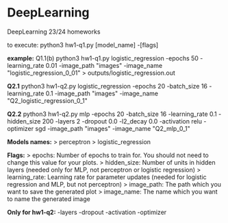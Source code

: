 # DeepLearning
DeepLearning 23/24 homeworks

to execute:
python3 hw1-q1.py [model_name] -[flags]

<b>example:</b>
Q1.1(b)
python3 hw1-q1.py logistic_regression -epochs 50 -learning_rate 0.01 -image_path "images" -image_name "logistic_regression_0_01" > outputs/logistic_regression.out

<b>Q2.1</b>
python3 hw1-q2.py logistic_regression -epochs 20 -batch_size 16 -learning_rate 0.1 -image_path "images" -image_name "Q2_logistic_regression_0_1"

<b>Q2.2</b>
python3 hw1-q2.py mlp -epochs 20 -batch_size 16 -learning_rate 0.1 -hidden_size 200 -layers 2 -dropout 0.0 -l2_decay 0.0 -activation relu -optimizer sgd -image_path "images" -image_name "Q2_mlp_0_1"

<b>Models names:</b>
\> perceptron
\> logistic_regression

<b>Flags:</b>
\> epochs: Number of epochs to train for. You should not need to change this value for your plots.
\> hidden_size: Number of units in hidden layers (needed only for MLP, not perceptron or logistic regression)
\> learning_rate: Learning rate for parameter updates (needed for logistic regression and MLP, but not perceptron)
\> image_path: The path which you want to save the generated plot
\> image_name: The name which you want to name the generated image

<b>Only for hw1-q2:</b>
-layers 
-dropout
-activation 
-optimizer